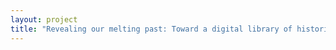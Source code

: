 ```yaml
--- 
layout: project 
title: "Revealing our melting past: Toward a digital library of historic glacier photography" 
---
```



